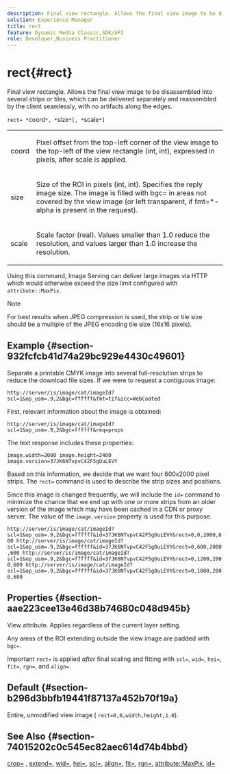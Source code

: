 ```yaml
---
description: Final view rectangle. Allows the final view image to be disassembled into several strips or tiles, which can be delivered separately and reassembled by the client seamlessly, with no artifacts along the edges.
solution: Experience Manager
title: rect
feature: Dynamic Media Classic,SDK/API
role: Developer,Business Practitioner
---
```


# rect{#rect}

Final view rectangle. Allows the final view image to be disassembled into several strips or tiles, which can be delivered separately and reassembled by the client seamlessly, with no artifacts along the edges.

 `rect= *`coord`*, *`size`*[, *`scale`*]`

<table id="simpletable_69D112F85FA24EFCA727B398DC8ED699"> 
 <tr class="strow"> 
  <td class="stentry"> <p><span class="varname"> coord</span> </p> </td> 
  <td class="stentry"> <p>Pixel offset from the top-left corner of the view image to the top-left of the view rectangle (int, int), expressed in pixels, after <span class="varname"> scale</span> is applied. </p></td> 
 </tr> 
 <tr class="strow"> 
  <td class="stentry"> <p><span class="varname"> size</span> </p></td> 
  <td class="stentry"> <p>Size of the ROI in pixels (int, int). Specifies the reply image size. The image is filled with <span class="codeph"> bgc=</span> in areas not covered by the view image (or left transparent, if <span class="codeph"> fmt=*-alpha</span> is present in the request). </p></td> 
 </tr> 
 <tr class="strow"> 
  <td class="stentry"> <p><span class="varname"> scale</span> </p></td> 
  <td class="stentry"> <p>Scale factor (real). Values smaller than 1.0 reduce the resolution, and values larger than 1.0 increase the resolution. </p></td> 
 </tr> 
</table>

Using this command, Image Serving can deliver large images via HTTP which would otherwise exceed the size limit configured with `attribute::MaxPix`.

>[!NOTE]
>
>For best results when JPEG compression is used, the strip or tile size should be a multiple of the JPEG encoding tile size (16x16 pixels).

## Example {#section-932fcfcb41d74a29bc929e4430c49601}

Separate a printable CMYK image into several full-resolution strips to reduce the download file sizes. If we were to request a contiguous image:

`http://server/is/image/cat/imageId?scl=1&op_usm=.9,2&bgc=ffffff&fmt=tif&icc=WebCoated`

First, relevant information about the image is obtained:

`http://server/is/image/cat/imageId?scl=1&op_usm=.9,2&bgc=ffffff&req=props`

The text response includes these properties:

`image.width=2000 image.height=2400 image.version=37JK6NTvpvC42F5gOuLEVY`

Based on this information, we decide that we want four 600x2000 pixel strips. The `rect=` command is used to describe the strip sizes and positions.

Since this image is changed frequently, we will include the `id=` command to minimize the chance that we end up with one or more strips from an older version of the image which may have been cached in a CDN or proxy server. The value of the `image.version` property is used for this purpose.

`http://server/is/image/cat/imageId?scl=1&op_usm=.9,2&bgc=ffffff&id=37JK6NTvpvC42F5gOuLEVY&rect=0,0,2000,600 http://server/is/image/cat/imageId?scl=1&op_usm=.9,2&bgc=ffffff&id=37JK6NTvpvC42F5gOuLEVY&rect=0,600,2000,600 http://server/is/image/cat/imageId?scl=1&op_usm=.9,2&bgc=ffffff&id=37JK6NTvpvC42F5gOuLEVY&rect=0,1200,2000,600 http://server/is/image/cat/imageId?scl=1&op_usm=.9,2&bgc=ffffff&id=37JK6NTvpvC42F5gOuLEVY&rect=0,1800,2000,600`

## Properties {#section-aae223cee13e46d38b74680c048d945b}

View attribute. Applies regardless of the current layer setting.

Any areas of the ROI extending outside the view image are padded with `bgc=`.

Important `rect=` is applied *after* final scaling and fitting with `scl=`, `wid=`, `hei=`, `fit=`, `rgn=`, and `align=`.

## Default {#section-b296d3bbfb19441f87137a452b70f19a}

Entire, unmodified view image ( `rect=0,0,width,height,1.0`).

## See Also {#section-74015202c0c545ec82aec614d74b4bbd}

[crop=](../../../../../is-api/http-ref/image-serving-api-ref/c-http-protocol-reference/c-command-reference/r-crop.md#reference-6fd0f6399966446ab4425ce050572eab) , [extend=](../../../../../is-api/http-ref/image-serving-api-ref/c-http-protocol-reference/c-command-reference/r-extend.md#reference-7e9156beb285459d830e2d56782a74ac), [wid=](../../../../../is-api/http-ref/image-serving-api-ref/c-http-protocol-reference/c-command-reference/r-is-http-wid.md#reference-bfeadcb67bf4485f851eb21345527e47), [hei=](../../../../../is-api/http-ref/image-serving-api-ref/c-http-protocol-reference/c-command-reference/r-is-http-hei.md#reference-6d6f556ccc0e4b98a815e8a5c1944a96), [scl=](../../../../../is-api/http-ref/image-serving-api-ref/c-http-protocol-reference/c-command-reference/r-scl.md#reference-b2a74e493d0d407e98fe350551ba3fcc), [align=](../../../../../is-api/http-ref/image-serving-api-ref/c-http-protocol-reference/c-command-reference/r-align.md#reference-b7d6b87c75124d78884f916dd6544bc7), [fit=](../../../../../is-api/http-ref/image-serving-api-ref/c-http-protocol-reference/c-command-reference/r-fit.md#reference-f11bff6d93d143d6b135de3a923bc989), [rgn=](../../../../../is-api/http-ref/image-serving-api-ref/c-http-protocol-reference/c-command-reference/r-rgn.md#reference-daa9b80e0d8c4b1aa67d116b578d592f), [attribute::MaxPix](../../../../../is-api/image-catalog/image-serving-api-ref/c-image-catalog-reference/c-attributes-reference/r-maxpix.md#reference-e167d396ac794079ba8b5e6eb16eeda5), [id=](../../../../../is-api/http-ref/image-serving-api-ref/c-http-protocol-reference/c-command-reference/r-id.md#reference-60661184deb3420998779724244fcfa0) 

